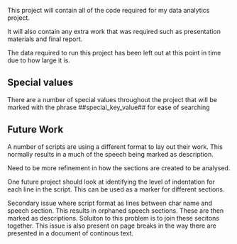 This project will contain all of the code required for my data analytics project.

It will also contain any extra work that was required such as presentation materials and final report.

The data required to run this project has been left out at this point in time due to how large it is.


## Special values ##

There are a number of special values throughout the project that will be marked with the phrase ##special_key_value## for ease of searching


## Future Work ##

A number of scripts are using a different format to lay out their work. This normally results in a much of the speech being marked as description.

Need to be more refinement in how the sections are created to be analysed.

One future project should look at identifying the level of indentation for each line in the script. This can be used as a marker for different sections.

Secondary issue where script format as lines between char name and speech section. This results in orphaned speech sections. These are then marked as descriptions.
Soluiton to this problem is to join these secitons together. This issue is also present on page breaks in the way there are presented in a document of continous text.


